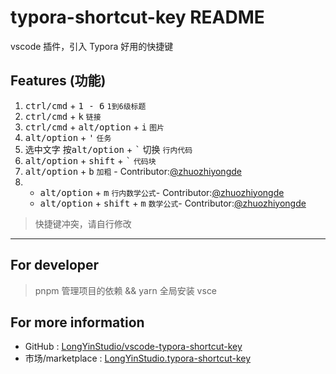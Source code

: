 # typora-shortcut-key README

vscode 插件，引入 Typora 好用的快捷键

## Features (功能)

1. <kbd>ctrl/cmd</kbd> + <kbd>1 - 6</kbd> `1到6级标题`
2. <kbd>ctrl/cmd</kbd> + <kbd>k</kbd> `链接`
3. <kbd>ctrl/cmd</kbd> + <kbd>alt/option</kbd> + <kbd>i</kbd> `图片`
4. <kbd>alt/option</kbd> + <kbd>'</kbd> `任务`
5. 选中文字 按<kbd>alt/option</kbd> + <kbd>\`</kbd> 切换 `行内代码`
6. <kbd>alt/option</kbd> + <kbd>shift</kbd> + <kbd>\`</kbd> `代码块`
7. <kbd>alt/option</kbd> + <kbd>b</kbd> `加粗` - Contributor:[@zhuozhiyongde](https://github.com/zhuozhiyongde)
8. - <kbd>alt/option</kbd> + <kbd>m</kbd> `行内数学公式`- Contributor:[@zhuozhiyongde](https://github.com/zhuozhiyongde)
   - <kbd>alt/option</kbd> + <kbd>shift</kbd> + <kbd>m</kbd> `数学公式`- Contributor:[@zhuozhiyongde](https://github.com/zhuozhiyongde)

> 快捷键冲突，请自行修改

---

## For developer

> pnpm 管理项目的依赖 && yarn 全局安装 vsce

## For more information

- GitHub : [LongYinStudio/vscode-typora-shortcut-key](https://github.com/LongYinStudio/vscode-typora-shortcut-key)
- 市场/marketplace : [LongYinStudio.typora-shortcut-key](https://marketplace.visualstudio.com/items?itemName=LongYinStudio.typora-shortcut-key)
